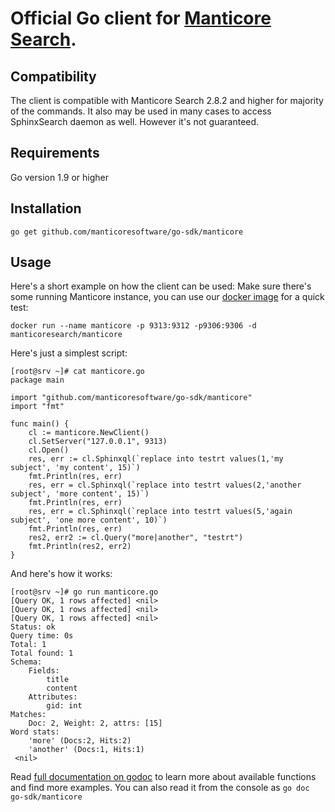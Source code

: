 # Official Go client for [Manticore Search](https://www.manticoresearch.com).

## Compatibility
The client is compatible with Manticore Search 2.8.2 and higher for majority of the commands.
It also may be used in many cases to access SphinxSearch daemon as well. However it's not guaranteed.

## Requirements
Go version 1.9 or higher

## Installation
```
go get github.com/manticoresoftware/go-sdk/manticore
```

## Usage
Here's a short example on how the client can be used:
Make sure there's some running Manticore instance, you can use our [docker image](https://hub.docker.com/r/manticoresearch/manticore) for a quick test:
```
docker run --name manticore -p 9313:9312 -p9306:9306 -d manticoresearch/manticore
```

Here's just a simplest script:
```
[root@srv ~]# cat manticore.go
package main

import "github.com/manticoresoftware/go-sdk/manticore"
import "fmt"

func main() {
	cl := manticore.NewClient()
	cl.SetServer("127.0.0.1", 9313)
	cl.Open()
	res, err := cl.Sphinxql(`replace into testrt values(1,'my subject', 'my content', 15)`)
	fmt.Println(res, err)
	res, err = cl.Sphinxql(`replace into testrt values(2,'another subject', 'more content', 15)`)
	fmt.Println(res, err)
	res, err = cl.Sphinxql(`replace into testrt values(5,'again subject', 'one more content', 10)`)
	fmt.Println(res, err)
	res2, err2 := cl.Query("more|another", "testrt")
	fmt.Println(res2, err2)
}
```

And here's how it works:
```
[root@srv ~]# go run manticore.go
[Query OK, 1 rows affected] <nil>
[Query OK, 1 rows affected] <nil>
[Query OK, 1 rows affected] <nil>
Status: ok
Query time: 0s
Total: 1
Total found: 1
Schema:
	Fields:
		title
		content
	Attributes:
		gid: int
Matches:
	Doc: 2, Weight: 2, attrs: [15]
Word stats:
	'more' (Docs:2, Hits:2)
	'another' (Docs:1, Hits:1)
 <nil>
```

Read [full documentation on godoc](https://godoc.org/github.com/manticoresoftware/go-sdk/manticore) to learn more about available functions and find more examples. You can also read it from the console as `go doc go-sdk/manticore`

